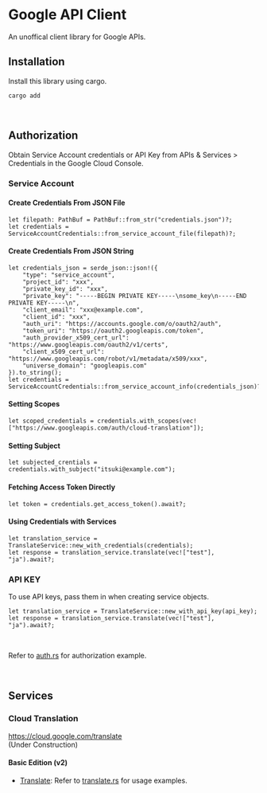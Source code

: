 # Google API Client
An unoffical client library for Google APIs. 
<br>

## Installation
Install this library using cargo.
```
cargo add 
```
<br>

## Authorization
Obtain Service Account credentials or API Key from APIs & Services > Credentials in the Google Cloud Console. 


### Service Account 
#### Create Credentials From JSON File
```
let filepath: PathBuf = PathBuf::from_str("credentials.json")?;
let credentials = ServiceAccountCredentials::from_service_account_file(filepath)?;
```

#### Create Credentials From JSON String
```
let credentials_json = serde_json::json!({
    "type": "service_account",
    "project_id": "xxx",
    "private_key_id": "xxx",
    "private_key": "-----BEGIN PRIVATE KEY-----\nsome_key\n-----END PRIVATE KEY-----\n",
    "client_email": "xxx@example.com",
    "client_id": "xxx",
    "auth_uri": "https://accounts.google.com/o/oauth2/auth",
    "token_uri": "https://oauth2.googleapis.com/token",
    "auth_provider_x509_cert_url": "https://www.googleapis.com/oauth2/v1/certs",
    "client_x509_cert_url": "https://www.googleapis.com/robot/v1/metadata/x509/xxx",
    "universe_domain": "googleapis.com"
}).to_string();
let credentials = ServiceAccountCredentials::from_service_account_info(credentials_json)?;
```
#### Setting Scopes
```
let scoped_credentials = credentials.with_scopes(vec!["https://www.googleapis.com/auth/cloud-translation"]);
```

#### Setting Subject
```
let subjected_crentials = credentials.with_subject("itsuki@example.com");
```

#### Fetching Access Token Directly
```
let token = credentials.get_access_token().await?;
```

#### Using Credentials with Services
```
let translation_service = TranslateService::new_with_credentials(credentials);
let response = translation_service.translate(vec!["test"], "ja").await?;
```


### API KEY
To use API keys, pass them in when creating service objects. 
```
let translation_service = TranslateService::new_with_api_key(api_key);
let response = translation_service.translate(vec!["test"], "ja").await?;
```
<br>

Refer to [auth.rs](/examples/auth.rs) for authorization example.

<br>

## Services

### Cloud Translation
https://cloud.google.com/translate <br>
(Under Construction)

#### Basic Edition (v2)
- [Translate](https://cloud.google.com/translate/docs/basic/translating-text#translate_translate_text-drest): Refer to [translate.rs](/examples/translate.rs) for usage examples.


